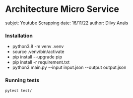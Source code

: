 # Architecture Micro Service 

subjet: Youtube Scrapping
date: 16/11/22
author:  Dilvy Anaïs
### Installation

- python3.8 -m venv .venv
- source .venv/bin/activate
- pip install --upgrade pip
- pip install -r requirement.txt
- python3 main.py --input input.json --output output.json

### Running tests
`pytest test/`

